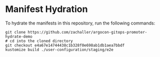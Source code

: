 # Manifest Hydration

To hydrate the manifests in this repository, run the following commands:

```shell
git clone https://github.com/zachaller/argocon-gitops-promoter-hydrate-demo
# cd into the cloned directory
git checkout e4a67e14744438c1b328f0e698ab1db1aea7bbdf
kustomize build ./user-configuration/staging/e2e
```
